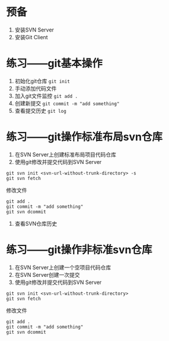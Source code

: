 # 预备
  1. 安装SVN Server
  1. 安装Git Client

# 练习——git基本操作
1. 初始化git仓库
`
git init
`
1. 手动添加代码文件
1. 加入git文件监控
`
git add .
`
1. 创建新提交
`
git commit -m "add something"
`
1. 查看提交历史
`
git log
`

# 练习——git操作标准布局svn仓库
1. 在SVN Server上创建标准布局项目代码仓库
1. 使用git修改并提交代码到SVN Server
```
git svn init <svn-url-without-trunk-directory> -s
git svn fetch
```
修改文件
```
git add .
git commit -m "add something"
git svn dcommit
```
1. 查看SVN仓库历史

# 练习——git操作非标准svn仓库
1. 在SVN Server上创建一个空项目代码仓库
1. 在SVN Server创建一次提交
1. 使用git修改并提交代码到SVN Server
```
git svn init <svn-url-without-trunk-directory>
git svn fetch
```
修改文件
```
git add .
git commit -m "add something"
git svn dcommit
```
